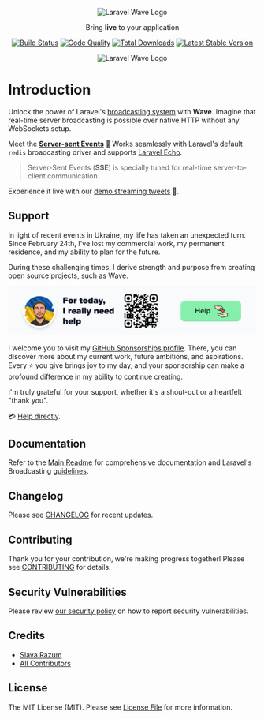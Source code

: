 <p align="center">
    <picture>
        <source 
            width="350" 
            media="(prefers-color-scheme: dark)"
            srcset="https://github.com/qruto/laravel-wave/raw/HEAD/art/logo-dark.png"
        >
        <source
            width="350"
            media="(prefers-color-scheme: light)"
            srcset="https://github.com/qruto/laravel-wave/raw/HEAD/art/logo-light.png"
        >
        <img
            alt="Laravel Wave Logo"
            src="https://github.com/qruto/laravel-wave/raw/HEAD/art/logo-light.png"
            width="350"
        >
    </picture>
</p>
<p align="center">Bring <strong>live</strong> to your application</p>

<p align="center">
    <a href="https://github.com/qruto/laravel-wave-client/actions/workflows/tests.yml"><img src="https://github.com/qruto/laravel-wave-client/actions/workflows/tests.yml/badge.svg" alt="Build Status"></a>
    <a href="https://github.com/qruto/laravel-wave-client/actions/workflows/codeql-analysis.yml"><img src="https://github.com/qruto/laravel-wave-client/actions/workflows/codeql-analysis.yml/badge.svg" alt="Code Quality"></a>
    <a href="https://www.npmjs.com/package/laravel-wave"><img src="https://img.shields.io/npm/dt/laravel-wave" alt="Total Downloads"></a>
    <a href="https://www.npmjs.com/package/laravel-wave"><img src="https://img.shields.io/npm/v/laravel-wave" alt="Latest Stable Version"></a>
</p>

<p align="center">
    <picture>
        <source media="(prefers-color-scheme: dark)" srcset="https://github.com/qruto/laravel-wave/raw/HEAD/art/connection-demo-dark.png">
        <source media="(prefers-color-scheme: light)" srcset="https://github.com/qruto/laravel-wave/raw/HEAD/art/connection-demo-light.png">
        <img alt="Laravel Wave Logo" src="https://github.com/qruto/laravel-wave/raw/HEAD/art/connection-demo-light.png" width="400">
    </picture>
</p>

# Introduction

Unlock the power of Laravel's [broadcasting system](https://laravel.com/docs/master/broadcasting)
with **Wave**. Imagine that real-time server broadcasting is possible over native HTTP without any WebSockets setup.

Meet the [**Server-sent Events**](https://developer.mozilla.org/en-US/docs/Web/API/Server-sent_events) 🗼 Works seamlessly with Laravel's default `redis` broadcasting driver and supports [Laravel Echo](https://github.com/laravel/echo).

> Server-Sent Events (**SSE**) is specially tuned for real-time server-to-client communication.

Experience it live with our [demo streaming tweets](https://wave.qruto.dev) 🐤.

## Support

In light of recent events in Ukraine, my life has taken an unexpected turn.
Since February 24th, I've lost my commercial work, my permanent residence,
and my ability to plan for the future.

During these challenging times, I derive strength and purpose from creating 
open source projects, such as Wave.

[![support me](https://raw.githubusercontent.com/slavarazum/slavarazum/main/support-banner.png)](https://github.com/sponsors/qruto)

I welcome you to visit my [GitHub Sponsorships profile](https://github.com/sponsors/qruto). 
There, you can discover more about my current work, future ambitions, and aspirations. 
Every ⭐ you give brings joy to my day, and your sponsorship can make 
a profound difference in my ability to continue creating.

I'm truly grateful for your support, whether it's a shout-out or a heartfelt "thank you".

💳 [Help directly](https://revolut.me/slavarazum).

## Documentation

Refer to the [Main Readme](https://github.com/qruto/laravel-wave#introduction)
for comprehensive documentation and Laravel's Broadcasting [guidelines](https://laravel.com/docs/master/broadcasting).

## Changelog

Please see [CHANGELOG](CHANGELOG.md) for recent updates.

## Contributing

Thank you for your contribution, we're making progress together! Please see [CONTRIBUTING](https://github.com/qruto/.github/blob/main/CONTRIBUTING.md) for details.

## Security Vulnerabilities

Please review [our security policy](../../security/policy) on how to report security vulnerabilities.

## Credits

+ [Slava Razum](https://github.com/slavarazum)
+ [All Contributors](../../contributors)

## License

The MIT License (MIT). Please see [License File](LICENSE.md) for more information.
